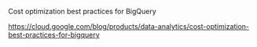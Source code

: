 Cost optimization best practices for BigQuery

https://cloud.google.com/blog/products/data-analytics/cost-optimization-best-practices-for-bigquery